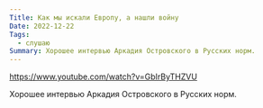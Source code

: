 ```yaml
---
Title: Как мы искали Европу, а нашли войну
Date: 2022-12-22
Tags:
  - слушаю
Summary: Хорошее интервью Аркадия Островского в Русских норм.
---
```


https://www.youtube.com/watch?v=GbIrByTHZVU

Хорошее интервью Аркадия Островского в Русских норм.
